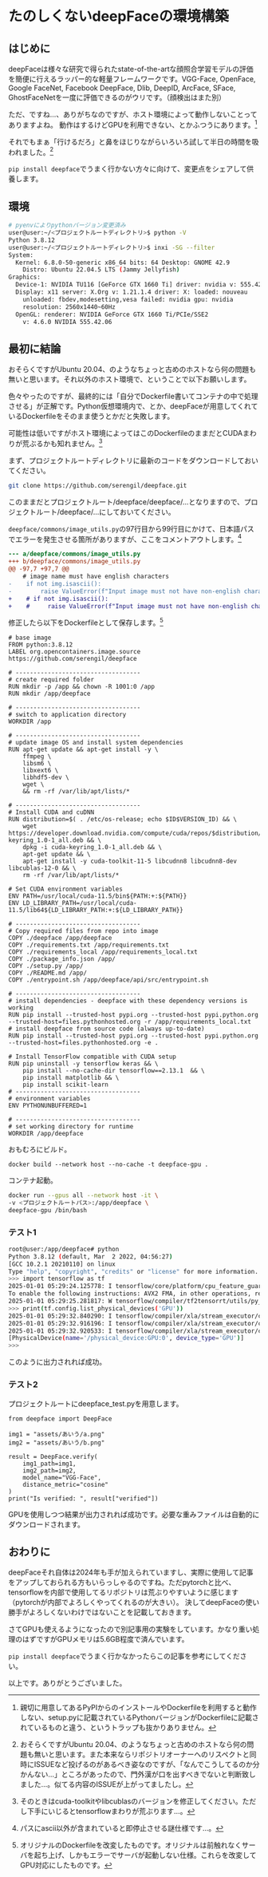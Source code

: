 # たのしくないdeepFaceの環境構築
## はじめに
deepFaceは様々な研究で得られたstate-of-the-artな顔照合学習モデルの評価を簡便に行えるラッパー的な軽量フレームワークです。VGG-Face, OpenFace, Google FaceNet, Facebook DeepFace, Dlib, DeepID, ArcFace, SFace, GhostFaceNetを一度に評価できるのがウリです。（顔検出はまた別）

ただ、ですね…、ありがちなのですが、ホスト環境によって動作しないことってありますよね。
動作はするけどGPUを利用できない、とかふつうにあります。[^0]

[^0]: 親切に用意してあるPyPIからのインストールやDockerfileを利用すると動作しない、setup.pyに記載されているPythonバージョンがDockerfileに記載されているものと違う、というトラップも抜かりありません。

それでもまぁ「行けるだろ」と鼻をほじりながらいろいろ試して半日の時間を吸われました。[^1]

[^1]: おそらくですがUbuntu 20.04、のようなちょっと古めのホストなら何の問題も無いと思います。また本来ならリポジトリオーナーへのリスペクトと同時にISSUEなど投げるのがあるべき姿なのですが、「なんでこうしてるのか分かんない…」ところがあったので、門外漢が口を出すべきでないと判断致しました…。似てる内容のISSUEが上がってましたし。

`pip install deepface`でうまく行かない方々に向けて、変更点をシェアして供養します。

## 環境
```bash
# pyenvによりpythonバージョン変更済み
user@user:~/<プロジェクトルートディレクトリ>$ python -V
Python 3.8.12
user@user:~/<プロジェクトルートディレクトリ>$ inxi -SG --filter
System:
  Kernel: 6.8.0-50-generic x86_64 bits: 64 Desktop: GNOME 42.9
    Distro: Ubuntu 22.04.5 LTS (Jammy Jellyfish)
Graphics:
  Device-1: NVIDIA TU116 [GeForce GTX 1660 Ti] driver: nvidia v: 555.42.06
  Display: x11 server: X.Org v: 1.21.1.4 driver: X: loaded: nouveau
    unloaded: fbdev,modesetting,vesa failed: nvidia gpu: nvidia
    resolution: 2560x1440~60Hz
  OpenGL: renderer: NVIDIA GeForce GTX 1660 Ti/PCIe/SSE2
    v: 4.6.0 NVIDIA 555.42.06
```

## 最初に結論
おそらくですがUbuntu 20.04、のようなちょっと古めのホストなら何の問題も無いと思います。それ以外のホスト環境で、ということで以下お願いします。

色々やったのですが、最終的には「自分でDockerfile書いてコンテナの中で処理させる」が正解です。Python仮想環境内で、とか、deepFaceが用意してくれているDockerfileをそのまま使うとかだと失敗します。

可能性は低いですがホスト環境によってはこのDockerfileのままだとCUDAまわりが荒ぶるかも知れません。[^2]

[^2]: そのときはcuda-toolkitやlibcublasのバージョンを修正してください。ただし下手にいじるとtensorflowまわりが荒ぶります…。

まず、プロジェクトルートディレクトリに最新のコードをダウンロードしておいてください。
```bash
git clone https://github.com/serengil/deepface.git
```

このままだとプロジェクトルート/deepface/deepface/...となりますので、プロジェクトルート/deepface/...にしておいてください。

`deepface/commons/image_utils.py`の97行目から99行目にかけて、日本語パスでエラーを発生させる箇所がありますが、ここをコメントアウトします。[^3]

[^3]: パスにascii以外が含まれていると即停止させる謎仕様です…。

```diff
--- a/deepface/commons/image_utils.py
+++ b/deepface/commons/image_utils.py
@@ -97,7 +97,7 @@
    # image name must have english characters
-    if not img.isascii():
-        raise ValueError(f"Input image must not have non-english characters - {img}")
+    # if not img.isascii():
+    #     raise ValueError(f"Input image must not have non-english characters - {img}")
```
修正したら以下をDockerfileとして保存します。[^4]

[^4]: オリジナルのDockerfileを改変したものです。オリジナルは前触れなくサーバを起ち上げ、しかもエラーでサーバが起動しない仕様。これらを改変してGPU対応にしたものです。

```bash: Dockerfile
# base image
FROM python:3.8.12
LABEL org.opencontainers.image.source https://github.com/serengil/deepface

# -----------------------------------
# create required folder
RUN mkdir -p /app && chown -R 1001:0 /app
RUN mkdir /app/deepface

# -----------------------------------
# switch to application directory
WORKDIR /app

# -----------------------------------
# update image OS and install system dependencies
RUN apt-get update && apt-get install -y \
    ffmpeg \
    libsm6 \
    libxext6 \
    libhdf5-dev \
    wget \
    && rm -rf /var/lib/apt/lists/*

# -----------------------------------
# Install CUDA and cuDNN
RUN distribution=$( . /etc/os-release; echo $ID$VERSION_ID) && \
    wget https://developer.download.nvidia.com/compute/cuda/repos/$distribution/x86_64/cuda-keyring_1.0-1_all.deb && \
    dpkg -i cuda-keyring_1.0-1_all.deb && \
    apt-get update && \
    apt-get install -y cuda-toolkit-11-5 libcudnn8 libcudnn8-dev libcublas-12-0 && \
    rm -rf /var/lib/apt/lists/*

# Set CUDA environment variables
ENV PATH=/usr/local/cuda-11.5/bin${PATH:+:${PATH}}
ENV LD_LIBRARY_PATH=/usr/local/cuda-11.5/lib64${LD_LIBRARY_PATH:+:${LD_LIBRARY_PATH}}

# -----------------------------------
# Copy required files from repo into image
COPY ./deepface /app/deepface
COPY ./requirements.txt /app/requirements.txt
COPY ./requirements_local /app/requirements_local.txt
COPY ./package_info.json /app/
COPY ./setup.py /app/
COPY ./README.md /app/
COPY ./entrypoint.sh /app/deepface/api/src/entrypoint.sh

# -----------------------------------
# install dependencies - deepface with these dependency versions is working
RUN pip install --trusted-host pypi.org --trusted-host pypi.python.org --trusted-host=files.pythonhosted.org -r /app/requirements_local.txt
# install deepface from source code (always up-to-date)
RUN pip install --trusted-host pypi.org --trusted-host pypi.python.org --trusted-host=files.pythonhosted.org -e .

# Install TensorFlow compatible with CUDA setup
RUN pip uninstall -y tensorflow keras && \
    pip install --no-cache-dir tensorflow==2.13.1  && \
    pip install matplotlib && \
    pip install scikit-learn
# -----------------------------------
# environment variables
ENV PYTHONUNBUFFERED=1

# -----------------------------------
# set working directory for runtime
WORKDIR /app/deepface
```

おもむろにビルド。
```bash: docker build
docker build --network host --no-cache -t deepface-gpu .
```

コンテナ起動。
```bash
docker run --gpus all --network host -it \
-v <プロジェクトルートパス>:/app/deepface \
deepface-gpu /bin/bash
```

### テスト1
```bash
root@user:/app/deepface# python
Python 3.8.12 (default, Mar  2 2022, 04:56:27) 
[GCC 10.2.1 20210110] on linux
Type "help", "copyright", "credits" or "license" for more information.
>>> import tensorflow as tf
2025-01-01 05:29:24.125778: I tensorflow/core/platform/cpu_feature_guard.cc:182] This TensorFlow binary is optimized to use available CPU instructions in performance-critical operations.
To enable the following instructions: AVX2 FMA, in other operations, rebuild TensorFlow with the appropriate compiler flags.
2025-01-01 05:29:25.281817: W tensorflow/compiler/tf2tensorrt/utils/py_utils.cc:38] TF-TRT Warning: Could not find TensorRT
>>> print(tf.config.list_physical_devices('GPU'))
2025-01-01 05:29:32.840290: I tensorflow/compiler/xla/stream_executor/cuda/cuda_gpu_executor.cc:995] successful NUMA node read from SysFS had negative value (-1), but there must be at least one NUMA node, so returning NUMA node zero. See more at https://github.com/torvalds/linux/blob/v6.0/Documentation/ABI/testing/sysfs-bus-pci#L344-L355
2025-01-01 05:29:32.916196: I tensorflow/compiler/xla/stream_executor/cuda/cuda_gpu_executor.cc:995] successful NUMA node read from SysFS had negative value (-1), but there must be at least one NUMA node, so returning NUMA node zero. See more at https://github.com/torvalds/linux/blob/v6.0/Documentation/ABI/testing/sysfs-bus-pci#L344-L355
2025-01-01 05:29:32.920533: I tensorflow/compiler/xla/stream_executor/cuda/cuda_gpu_executor.cc:995] successful NUMA node read from SysFS had negative value (-1), but there must be at least one NUMA node, so returning NUMA node zero. See more at https://github.com/torvalds/linux/blob/v6.0/Documentation/ABI/testing/sysfs-bus-pci#L344-L355
[PhysicalDevice(name='/physical_device:GPU:0', device_type='GPU')]
>>> 
```
このように出力されれば成功。

### テスト2
プロジェクトルートにdeepface_test.pyを用意します。
```python: deepface_test.py
from deepface import DeepFace

img1 = "assets/あいう/a.png"
img2 = "assets/あいう/b.png"

result = DeepFace.verify(
    img1_path=img1,
    img2_path=img2,
    model_name="VGG-Face",
    distance_metric="cosine"
)
print("Is verified: ", result["verified"])
```
GPUを使用しつつ結果が出力されれば成功です。必要な重みファイルは自動的にダウンロードされます。

## おわりに
deepFaceそれ自体は2024年も手が加えられていますし、実際に使用して記事をアップしておられる方もいらっしゃるのですね。ただpytorchと比べ、tensorflowを内部で使用してるリポジトリは荒ぶりやすいように感じます（pytorchが内部でよろしくやってくれるのが大きい）。
決してdeepFaceの使い勝手がよろしくないわけではないことを記載しておきます。

さてGPUも使えるようになったので別記事用の実験をしています。かなり重い処理のはずですがGPUメモリは5.6GB程度で済んでいます。

`pip install deepface`でうまく行かなかったらこの記事を参考にしてください。

以上です。ありがとうございました。



